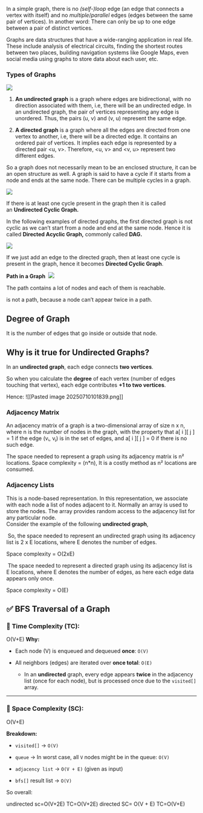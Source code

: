 In a simple graph, there is no _(self-)loop_ edge (an edge that connects a vertex with itself) and no _multiple_/_parallel_ edges (edges between the same pair of vertices). In another word: There can only be up to one edge between a pair of distinct vertices.


Graphs are data structures that have a wide-ranging application in real life. These include analysis of electrical circuits, finding the shortest routes between two places, building navigation systems like Google Maps, even social media using graphs to store data about each user, etc.

### **Types of Graphs**

![](https://lh4.googleusercontent.com/tUHFhIbd3F9K3VUOos44xhQkm9C5bPSFqE0YNvb_jA7OyNKoJETnGwqTefsELqG9JBJGXF2E2SEw_XFfvNW_ccXfTMtY3oU2e9C2aJ4tg1d21mZKtNTVyGTxzOh_nH33VyX4tI8_LoyuLk16xh1wLV8)

1. **An undirected graph** is a graph where edges are bidirectional, with no direction associated with them, i.e, there will be an undirected edge. In an undirected graph, the pair of vertices representing any edge is unordered. Thus, the pairs (u, v) and (v, u) represent the same edge.

2. **A directed graph** is a graph where all the edges are directed from one vertex to another, i.e, there will be a directed edge. It contains an ordered pair of vertices. It implies each edge is represented by a directed pair <u, v>. Therefore, <u, v> and <v, u> represent two different edges.

So a graph does not necessarily mean to be an enclosed structure, it can be an open structure as well. A graph is said to have a cycle if it starts from a node and ends at the same node. There can be multiple cycles in a graph.

![](https://lh6.googleusercontent.com/DfrUwFWWXA6dvxsUpgsuPHMkV1tUm_0g8b2IHT-xz3wWsWAv5ho1PWK_qKoy-5fNanrupZqZj5Go058l1xm3i-CCkGbD35EI4LIfAx7sJ0sENXyUKzu9t7BUu3_oqIk9D_4vE7DpwDZiWeParWoUu5s)

If there is at least one cycle present in the graph then it is called an **Undirected Cyclic Graph.**

In the following examples of directed graphs, the first directed graph is not cyclic as we can’t start from a node and end at the same node. Hence it is called **Directed Acyclic Graph,** commonly called **DAG.**

![](https://lh6.googleusercontent.com/vCVUDaBeBU2yQiG_okHHQ8nVs2SnPkIxvlkdzy6HJxgi8rKriovb18x9wonxe7DZCH7rDhRO2KBZ7E8dJNDmXHZJxaIcwFAfDL59Klvo_L0eXJKTTVikWP7AcBl_0rkmj9m87vTqjEXvtwh-8LT-R6Y)

If we just add an edge to the directed graph, then at least one cycle is present in the graph, hence it becomes **Directed Cyclic Graph**.

**Path in a Graph**  ![](https://lh3.googleusercontent.com/DgZLJ9dhn39Y1Mi4lUQTGRFHtWIOq2Dc6vDlAoCr7KG9RgPpIe26dhbdZV3IpvkwrajaXlu1TuTUWa7YRI5OiGDhTqowOkjCLe9qP7bUPW8G4Hqn01DR9SqXr0zMQNj7rA72TEQAz8PFpcA59F65gwc)

The path contains a lot of nodes and each of them is reachable.

is not a path, because a node can’t appear twice in a path.



## Degree of Graph 
It is the number of edges that go inside or outside that node.


## Why is it true for Undirected Graphs?

In an **undirected graph**, each edge connects **two vertices**.

So when you calculate the **degree** of each vertex (number of edges touching that vertex), each edge contributes **+1 to two vertices**.

Hence:
![[Pasted image 20250710101839.png]]


### **Adjacency Matrix**

An adjacency matrix of a graph is a two-dimensional array of size n x n, where n is the number of nodes in the graph, with the property that a[ i ][ j ] = 1 if the edge (vᵢ, vⱼ) is in the set of edges, and a[ i ][ j ] = 0 if there is no such edge.

The space needed to represent a graph using its adjacency matrix is n² locations. Space complexity = (n*n), It is a costly method as n² locations are consumed.


### **Adjacency Lists**

This is a node-based representation. In this representation, we associate with each node a list of nodes adjacent to it. Normally an array is used to store the nodes. The array provides random access to the adjacency list for any particular node.  
Consider the example of the following **undirected graph**,


 So, the space needed to represent an undirected graph using its adjacency list is 2 x E locations, where E denotes the number of edges.

Space complexity = O(2xE)

 The space needed to represent a directed graph using its adjacency list is E locations, where E denotes the number of edges, as here each edge data appears only once.

Space complexity = O(E)


## ✅ BFS Traversal of a Graph

### 🔁 **Time Complexity (TC):**

O(V+E)
**Why:**

- Each node (V) is enqueued and dequeued **once**: `O(V)`
    
- All neighbors (edges) are iterated over **once total**: `O(E)`
    
    - In an **undirected** graph, every edge appears **twice** in the adjacency list (once for each node), but is processed once due to the `visited[]` array.
        

---

### 💾 **Space Complexity (SC):**

O(V+E)

**Breakdown:**

- `visited[]` → `O(V)`
    
- `queue` → In worst case, all `V` nodes might be in the queue: `O(V)`
    
- `adjacency list` → `O(V + E)` (given as input)
    
- `bfs[]` result list → `O(V)`
    

So overall:

undirected
sc=O(V+2E) TC=O(V+2E)
directed
SC= O(V + E) TC=O(V+E)



